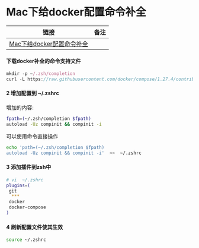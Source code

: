 # Mac下给docker配置命令补全

| 链接                                                         | 备注 |
| ------------------------------------------------------------ | ---- |
| [Mac下给docker配置命令补全](https://www.jianshu.com/p/e5de4d8e1168) |      |

#### 下载docker补全的命令支持文件

```jsx
mkdir -p ~/.zsh/completion
curl -L https://raw.githubusercontent.com/docker/compose/1.27.4/contrib/completion/zsh/_docker-compose > ~/.zsh/completion/_docker-compose
```

#### 2 增加配置到 ~/.zshrc

增加的内容:

```bash
fpath=(~/.zsh/completion $fpath)
autoload -Uz compinit && compinit -i
```

可以使用命令直接操作

```bash
echo 'path=(~/.zsh/completion $fpath) 
autoload -Uz compinit && compinit -i'  >>  ~/.zshrc 
```

#### 3 添加插件到zsh中

```sh
# vi  ~/.zshrc
plugins=(
 git
  ***
 docker
 docker-compose
)
```

#### 4 刷新配置文件使其生效

```bash
source ~/.zshrc 
```



